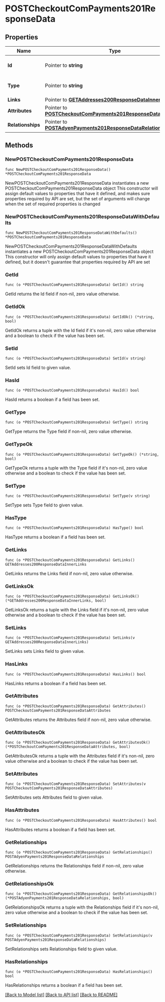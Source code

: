# POSTCheckoutComPayments201ResponseData

## Properties

Name | Type | Description | Notes
------------ | ------------- | ------------- | -------------
**Id** | Pointer to **string** | The resource&#39;s id | [optional] 
**Type** | Pointer to **string** | The resource&#39;s type | [optional] [default to "checkout_com_payments"]
**Links** | Pointer to [**GETAddresses200ResponseDataInnerLinks**](GETAddresses200ResponseDataInnerLinks.md) |  | [optional] 
**Attributes** | Pointer to [**POSTCheckoutComPayments201ResponseDataAttributes**](POSTCheckoutComPayments201ResponseDataAttributes.md) |  | [optional] 
**Relationships** | Pointer to [**POSTAdyenPayments201ResponseDataRelationships**](POSTAdyenPayments201ResponseDataRelationships.md) |  | [optional] 

## Methods

### NewPOSTCheckoutComPayments201ResponseData

`func NewPOSTCheckoutComPayments201ResponseData() *POSTCheckoutComPayments201ResponseData`

NewPOSTCheckoutComPayments201ResponseData instantiates a new POSTCheckoutComPayments201ResponseData object
This constructor will assign default values to properties that have it defined,
and makes sure properties required by API are set, but the set of arguments
will change when the set of required properties is changed

### NewPOSTCheckoutComPayments201ResponseDataWithDefaults

`func NewPOSTCheckoutComPayments201ResponseDataWithDefaults() *POSTCheckoutComPayments201ResponseData`

NewPOSTCheckoutComPayments201ResponseDataWithDefaults instantiates a new POSTCheckoutComPayments201ResponseData object
This constructor will only assign default values to properties that have it defined,
but it doesn't guarantee that properties required by API are set

### GetId

`func (o *POSTCheckoutComPayments201ResponseData) GetId() string`

GetId returns the Id field if non-nil, zero value otherwise.

### GetIdOk

`func (o *POSTCheckoutComPayments201ResponseData) GetIdOk() (*string, bool)`

GetIdOk returns a tuple with the Id field if it's non-nil, zero value otherwise
and a boolean to check if the value has been set.

### SetId

`func (o *POSTCheckoutComPayments201ResponseData) SetId(v string)`

SetId sets Id field to given value.

### HasId

`func (o *POSTCheckoutComPayments201ResponseData) HasId() bool`

HasId returns a boolean if a field has been set.

### GetType

`func (o *POSTCheckoutComPayments201ResponseData) GetType() string`

GetType returns the Type field if non-nil, zero value otherwise.

### GetTypeOk

`func (o *POSTCheckoutComPayments201ResponseData) GetTypeOk() (*string, bool)`

GetTypeOk returns a tuple with the Type field if it's non-nil, zero value otherwise
and a boolean to check if the value has been set.

### SetType

`func (o *POSTCheckoutComPayments201ResponseData) SetType(v string)`

SetType sets Type field to given value.

### HasType

`func (o *POSTCheckoutComPayments201ResponseData) HasType() bool`

HasType returns a boolean if a field has been set.

### GetLinks

`func (o *POSTCheckoutComPayments201ResponseData) GetLinks() GETAddresses200ResponseDataInnerLinks`

GetLinks returns the Links field if non-nil, zero value otherwise.

### GetLinksOk

`func (o *POSTCheckoutComPayments201ResponseData) GetLinksOk() (*GETAddresses200ResponseDataInnerLinks, bool)`

GetLinksOk returns a tuple with the Links field if it's non-nil, zero value otherwise
and a boolean to check if the value has been set.

### SetLinks

`func (o *POSTCheckoutComPayments201ResponseData) SetLinks(v GETAddresses200ResponseDataInnerLinks)`

SetLinks sets Links field to given value.

### HasLinks

`func (o *POSTCheckoutComPayments201ResponseData) HasLinks() bool`

HasLinks returns a boolean if a field has been set.

### GetAttributes

`func (o *POSTCheckoutComPayments201ResponseData) GetAttributes() POSTCheckoutComPayments201ResponseDataAttributes`

GetAttributes returns the Attributes field if non-nil, zero value otherwise.

### GetAttributesOk

`func (o *POSTCheckoutComPayments201ResponseData) GetAttributesOk() (*POSTCheckoutComPayments201ResponseDataAttributes, bool)`

GetAttributesOk returns a tuple with the Attributes field if it's non-nil, zero value otherwise
and a boolean to check if the value has been set.

### SetAttributes

`func (o *POSTCheckoutComPayments201ResponseData) SetAttributes(v POSTCheckoutComPayments201ResponseDataAttributes)`

SetAttributes sets Attributes field to given value.

### HasAttributes

`func (o *POSTCheckoutComPayments201ResponseData) HasAttributes() bool`

HasAttributes returns a boolean if a field has been set.

### GetRelationships

`func (o *POSTCheckoutComPayments201ResponseData) GetRelationships() POSTAdyenPayments201ResponseDataRelationships`

GetRelationships returns the Relationships field if non-nil, zero value otherwise.

### GetRelationshipsOk

`func (o *POSTCheckoutComPayments201ResponseData) GetRelationshipsOk() (*POSTAdyenPayments201ResponseDataRelationships, bool)`

GetRelationshipsOk returns a tuple with the Relationships field if it's non-nil, zero value otherwise
and a boolean to check if the value has been set.

### SetRelationships

`func (o *POSTCheckoutComPayments201ResponseData) SetRelationships(v POSTAdyenPayments201ResponseDataRelationships)`

SetRelationships sets Relationships field to given value.

### HasRelationships

`func (o *POSTCheckoutComPayments201ResponseData) HasRelationships() bool`

HasRelationships returns a boolean if a field has been set.


[[Back to Model list]](../README.md#documentation-for-models) [[Back to API list]](../README.md#documentation-for-api-endpoints) [[Back to README]](../README.md)


